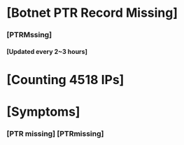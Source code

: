 # [Botnet PTR Record Missing]
### [PTRMssing]
#### [Updated every 2~3 hours]

# [Counting 4518 IPs]

# [Symptoms] 
###   [PTR missing] [PTRmissing]

